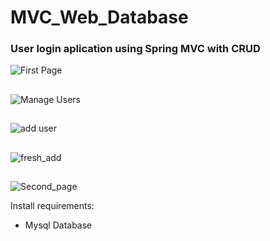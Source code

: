 # MVC_Web_Database

###      User login aplication using Spring MVC with CRUD

![First Page](https://user-images.githubusercontent.com/104298934/207168285-7ec7cf6d-4220-4ec4-aa96-87668f402464.jpg)
##
![Manage Users](https://user-images.githubusercontent.com/104298934/207168320-6d7b37ed-34f1-4cfa-a202-533a0b2566d3.jpg)
##
![add user](https://user-images.githubusercontent.com/104298934/207168329-56eb69ab-48e2-4877-b104-9a7b1305b42e.jpg)
##
![fresh_add](https://user-images.githubusercontent.com/104298934/207168362-0e700352-a495-4f4a-a4f1-abbbd0670397.jpg)
##
![Second_page](https://user-images.githubusercontent.com/104298934/207168367-df82d64b-5e73-48bd-a07d-0010c3f4b3ca.jpg)


Install requirements:
- Mysql Database
